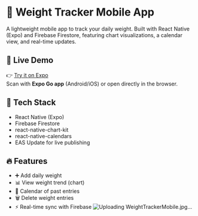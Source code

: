# 🐥 Weight Tracker Mobile App

A lightweight mobile app to track your daily weight. Built with React Native (Expo) and Firebase Firestore, featuring chart visualizations, a calendar view, and real-time updates.

## 📱 Live Demo

👉 [Try it on Expo](https://expo.dev/accounts/jinorjiny/projects/weight-tracker-clean)  
Scan with **Expo Go app** (Android/iOS) or open directly in the browser.

## 🔧 Tech Stack

- React Native (Expo)
- Firebase Firestore
- react-native-chart-kit
- react-native-calendars
- EAS Update for live publishing

## 🔥 Features

- ➕ Add daily weight
- 📊 View weight trend (chart)
- 📆 Calendar of past entries
- 🗑️ Delete weight entries
- ⚡ Real-time sync with Firebase
![Uploading WeightTrackerMobile.jpg…]()

